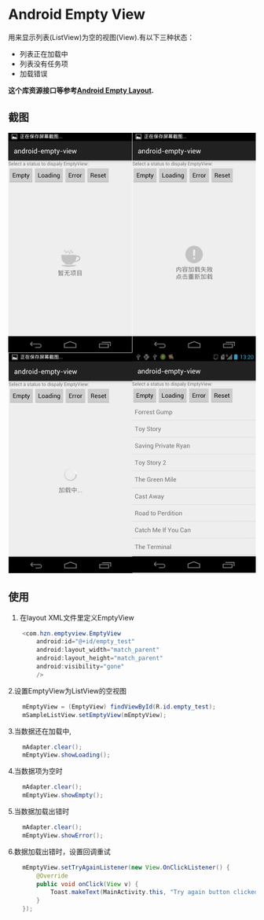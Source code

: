 Android Empty View
==================
用来显示列表(ListView)为空的视图(View).有以下三种状态：
* 列表正在加载中
* 列表没有任务项
* 加载错误

**这个库资源接口等参考[Android Empty Layout](https://github.com/alamkanak/android-empty-layout).**

截图
---
![alt text](https://github.com/huzhennan/android-empty-view/blob/master/Screenshots/Screenshot_empty.png "empty")

使用
---
1. 在layout XML文件里定义EmptyView
```java
    <com.hzn.emptyview.EmptyView
        android:id="@+id/empty_test"
        android:layout_width="match_parent"
        android:layout_height="match_parent"
        android:visibility="gone"
        />
```
2.设置EmptyView为ListView的空视图
```java
    mEmptyView = (EmptyView) findViewById(R.id.empty_test);
    mSampleListView.setEmptyView(mEmptyView);
```
3.当数据还在加载中,
```java
    mAdapter.clear();
    mEmptyView.showLoading();
```
4.当数据项为空时
```java
    mAdapter.clear();
    mEmptyView.showEmpty();
```
5.当数据加载出错时
```java
    mAdapter.clear();
    mEmptyView.showError();
```
6.数据加载出错时，设置回调重试
```java
    mEmptyView.setTryAgainListener(new View.OnClickListener() {
        @Override
        public void onClick(View v) {
            Toast.makeText(MainActivity.this, "Try again button clicked", Toast.LENGTH_LONG).show();
        }
    });
```

